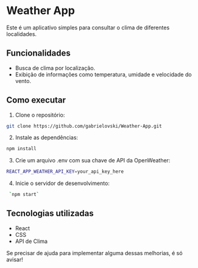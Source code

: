 # Weather App

Este é um aplicativo simples para consultar o clima de diferentes localidades.

## Funcionalidades

- Busca de clima por localização.
- Exibição de informações como temperatura, umidade e velocidade do vento.

## Como executar

1. Clone o repositório:

```bash
git clone https://github.com/gabrielovski/Weather-App.git
```

2. Instale as dependências:

```bash
npm install
```

3. Crie um arquivo .env com sua chave de API da OpenWeather:

```bash
REACT_APP_WEATHER_API_KEY=your_api_key_here
```

4. Inicie o servidor de desenvolvimento:

```bash
 `npm start`
```

## Tecnologias utilizadas

- React
- CSS
- API de Clima

Se precisar de ajuda para implementar alguma dessas melhorias, é só avisar!
